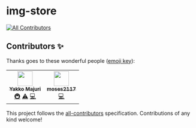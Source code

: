 # img-store
<!-- ALL-CONTRIBUTORS-BADGE:START - Do not remove or modify this section -->
[![All Contributors](https://img.shields.io/badge/all_contributors-2-orange.svg?style=flat-square)](#contributors-)
<!-- ALL-CONTRIBUTORS-BADGE:END -->
## Contributors ✨

Thanks goes to these wonderful people ([emoji key](https://allcontributors.org/docs/en/emoji-key)):

<!-- ALL-CONTRIBUTORS-LIST:START - Do not remove or modify this section -->
<!-- prettier-ignore-start -->
<!-- markdownlint-disable -->
<table>
  <tr>
    <td align="center"><a href="http://yakko.tech"><img src="https://avatars.githubusercontent.com/u/38760734?v=4?s=40" width="40px;" alt=""/><br /><sub><b>Yakko Majuri</b></sub></a><br /><a href="#infra-yakkomajuri" title="Infrastructure (Hosting, Build-Tools, etc)">🚇</a> <a href="https://github.com/yakkomajuri/img-store/commits?author=yakkomajuri" title="Tests">⚠️</a> <a href="https://github.com/yakkomajuri/img-store/commits?author=yakkomajuri" title="Code">💻</a></td>
    <td align="center"><a href="https://github.com/moses2117"><img src="https://avatars.githubusercontent.com/u/78763930?v=4?s=40" width="40px;" alt=""/><br /><sub><b>moses2117</b></sub></a><br /><a href="https://github.com/yakkomajuri/img-store/commits?author=moses2117" title="Code">💻</a></td>
  </tr>
</table>

<!-- markdownlint-restore -->
<!-- prettier-ignore-end -->

<!-- ALL-CONTRIBUTORS-LIST:END -->

This project follows the [all-contributors](https://github.com/all-contributors/all-contributors) specification. Contributions of any kind welcome!